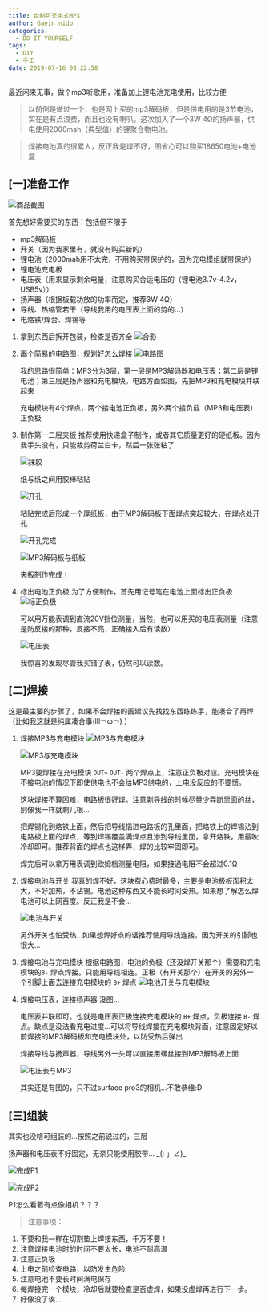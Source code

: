 ```yaml
---
title: 自制可充电式MP3
author: Gaein nidb
categories:
  - DO IT YOURSELF
tags:
  - DIY
  - 手工
date: 2019-07-16 08:22:58
---
```


最近闲来无事，做个mp3听歌用，准备加上锂电池充电使用，比较方便

> 以前倒是做过一个，也是网上买的mp3解码板，但是供电用的是3节电池，实在是有点浪费，而且也没有喇叭。这次加入了一个3W 4Ω的扬声器，供电使用2000mah（典型值）的锂聚合物电池。

> 焊接电池真的很累人，反正我是焊不好，图省心可以购买18650电池+电池盒

## [一]准备工作
![商品截图](https://img.cdn.gaein.cn/website_used/blog/How-to-DIY-mp3/01.webp)

首先想好需要买的东西：包括但不限于
* mp3解码板
* 开关（因为我家里有，就没有购买新的）
* 锂电池（2000mah用不太完，不用购买带保护的，因为充电模组就带保护）
* 锂电池充电板
* 电压表（用来显示剩余电量，注意购买合适电压的（锂电池3.7v-4.2v，USB5v））
* 扬声器（根据板载功放的功率而定，推荐3W 4Ω）
* 导线、热缩管若干（导线我用的电压表上面的剪的...）
* 电烙铁/焊台、焊锡等

1. 拿到东西后拆开包装，检查是否齐全
   ![合影](https://img.cdn.gaein.cn/website_used/blog/How-to-DIY-mp3/02.webp)

2. 画个简易的电路图，规划好怎么焊接
   ![电路图](https://img.cdn.gaein.cn/website_used/blog/How-to-DIY-mp3/03.webp)

   我的思路很简单：MP3分为3层，第一层是MP3解码器和电压表；第二层是锂电池；第三层是扬声器和充电模块。电路方面如图，先把MP3和充电模块并联起来
   
   充电模块有4个焊点，两个接电池正负极，另外两个接负载（MP3和电压表）正负极

3. 制作第一二层夹板
   推荐使用快递盒子制作，或者其它质量更好的硬纸板。因为我手头没有，只能裁剪荷兰白卡，然后一张张粘了
   
   ![抹胶](https://img.cdn.gaein.cn/website_used/blog/How-to-DIY-mp3/04.webp)

   纸与纸之间用胶棒粘贴

   ![开孔](https://img.cdn.gaein.cn/website_used/blog/How-to-DIY-mp3/05.webp)

   粘贴完成后形成一个厚纸板，由于MP3解码板下面焊点突起较大，在焊点处开孔

   ![开孔完成](https://img.cdn.gaein.cn/website_used/blog/How-to-DIY-mp3/06.webp)
  
   ![MP3解码板与纸板](https://img.cdn.gaein.cn/website_used/blog/How-to-DIY-mp3/07.webp)

   夹板制作完成！

4. 标出电池正负极
   为了方便制作，首先用记号笔在电池上面标出正负极
   ![标正负极](https://img.cdn.gaein.cn/website_used/blog/How-to-DIY-mp3/08.webp)
   
   可以用万能表调到直流20V挡位测量，当然，也可以用买的电压表测量（注意是防反接的那种，反接不亮，正确接入后有读数）

   ![电压表](https://img.cdn.gaein.cn/website_used/blog/How-to-DIY-mp3/09.webp)

   我惊喜的发现尽管我买错了表，仍然可以读数。

## [二]焊接

这是最主要的步骤了，如果不会焊接的画建议先找找东西练练手，能凑合了再焊（比如我这就是纯属凑合事(lll￢ω￢) ）

1. 焊接MP3与充电模块
   ![MP3与充电模块](https://img.cdn.gaein.cn/website_used/blog/How-to-DIY-mp3/10.webp)

   ![MP3与充电模块](https://img.cdn.gaein.cn/website_used/blog/How-to-DIY-mp3/11.webp)

   MP3要焊接在充电模块 `OUT+` `OUT-` 两个焊点上，注意正负极对应。充电模块在不接电池的情况下即使供电也不会给MP3供电的，上电没反应的不要慌。

   这块焊接不算困难，电路板很好焊。注意剥导线的时候尽量少弄断里面的丝，别像我一样就剩几根...

   把焊锡化到烙铁上面，然后把导线插进电路板的孔里面，把烙铁上的焊锡沾到电路板上面的焊点，等到焊锡覆盖满焊点且渗到导线里面，拿开烙铁，用最吹冷却即可。推荐背面的焊点也这样弄，焊的比较牢固即可。

   焊完后可以拿万用表调到欧姆档测量电阻，如果接通电阻不会超过0.1Ω

2. 焊接电池与开关
   我真的焊不好，这块费心费时最多，主要是电池极板面积太大，不好加热，不沾锡。电池这种东西又不能长时间受热。如果想了解怎么焊电池可以上网百度。反正我是不会...

   ![电池与开关](https://img.cdn.gaein.cn/website_used/blog/How-to-DIY-mp3/12.webp)

   另外开关也怕受热...如果想焊好点的话推荐使用导线连接，因为开关的引脚也很大...

3. 焊接电池与充电模块
   根据电路图，电池的负极（还没焊开关那个）需要和充电模块的`B-` 焊点焊接。只能用导线相连。正极（有开关那个）在开关的另外一个引脚上面去连接充电模块的 `B+` 焊点
   ![电池开关与充电模块](https://img.cdn.gaein.cn/website_used/blog/How-to-DIY-mp3/13.webp)

4. 焊接电压表，连接扬声器
   没图...

   电压表并联即可。也就是电压表正极连接充电模块的 `B+` 焊点，负极连接 `B-` 焊点。缺点是没法看充电进度...可以将导线焊接在充电模块背面，注意固定好以前焊接的MP3解码板和充电模块处，以防受热后弹出

   焊接导线与扬声器，导线另外一头可以直接用螺丝接到MP3解码板上面

   ![电压表与MP3](https://img.cdn.gaein.cn/website_used/blog/How-to-DIY-mp3/14.webp)

   其实还是有图的，只不过surface pro3的相机...不敢恭维:D

## [三]组装
   其实也没啥可组装的...按照之前说过的，三层

   扬声器和电压表不好固定，无奈只能使用胶带... \_(: 」∠)_
   
   ![完成P1](https://img.cdn.gaein.cn/website_used/blog/How-to-DIY-mp3/15.webp)
   
   ![完成P2](https://img.cdn.gaein.cn/website_used/blog/How-to-DIY-mp3/16.webp)
   
   P1怎么看着有点像相机？？？

> 注意事项：
1. 不要和我一样在切割垫上焊接东西，千万不要！
2. 注意焊接电池时的时间不要太长，电池不耐高温
3. 注意正负极
4. 上电之前检查电路，以防发生危险
5. 注意电池不要长时间满电保存
6. 每焊接完一个模块，冷却后就要检查是否虚焊，如果没虚焊再进行下一步。
7. 好像没了诶...